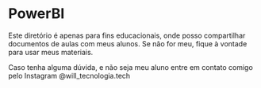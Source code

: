 # PowerBI

Este diretório é apenas para fins educacionais, onde posso compartilhar documentos de aulas com meus alunos.
Se não for meu, fique à vontade para usar meus materiais.

Caso tenha alguma dúvida, e não seja meu aluno entre em contato comigo pelo Instagram @will_tecnologia.tech
